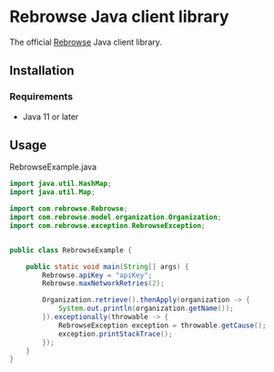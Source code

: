 # Rebrowse Java client library

The official [Rebrowse](https://rebrowse.io/) Java client library.

## Installation

### Requirements

- Java 11 or later

## Usage

RebrowseExample.java

```java
import java.util.HashMap;
import java.util.Map;

import com.rebrowse.Rebrowse;
import com.rebrowse.model.organization.Organization;
import com.rebrowse.exception.RebrowseException;


public class RebrowseExample {

    public static void main(String[] args) {
        Rebrowse.apiKey = "apiKey";
        Rebrowse.maxNetworkRetries(2);

        Organization.retrieve().thenApply(organization -> {
            System.out.println(organization.getName());
        }).exceptionally(throwable -> {
            RebrowseException exception = throwable.getCause();
            exception.printStackTrace();
        });
    }
}
```
